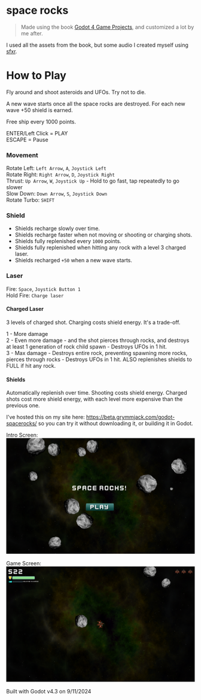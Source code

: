 space rocks
===========
> Made using the book [Godot 4 Game Projects](https://www.packtpub.com/en-us/product/godot-4-game-development-projects-9781804610404?srsltid=AfmBOorYLKi1u2suNZnnvHmIgqjWj2lENyfsNxAmP7X6HaDl4H2IjfXi), and customized a lot by me after.

I used all the assets from the book, but some audio I created myself using [sfxr](https://sfxr.me/).

How to Play
===========
Fly around and shoot asteroids and UFOs. Try not to die.

A new wave starts once all the space rocks are destroyed.
For each new wave +50 shield is earned.

Free ship every 1000 points.

ENTER/Left Click = PLAY  
ESCAPE = Pause  

### Movement
Rotate Left: `Left Arrow`, `A`, `Joystick Left`  
Rotate Right: `Right Arrow`, `D`, `Joystick Right`  
Thrust: `Up Arrow`, `W`, `Joystick Up` - Hold to go fast, tap repeatedly to go slower  
Slow Down: `Down Arrow`, `S`, `Joystick Down`  
Rotate Turbo: `SHIFT`  

### Shield
- Shields recharge slowly over time.  
- Shields recharge faster when not moving or shooting or charging shots.  
- Shields fully replenished every `1000` points.  
- Shields fully replenished when hitting any rock with a level 3 charged laser.  
- Shields recharged `+50` when a new wave starts.  

### Laser
Fire: `Space`, `Joystick Button 1`  
Hold Fire: `Charge laser`  

#### Charged Laser
3 levels of charged shot. Charging costs shield energy. It's a trade-off.  
  
1 - More damage  
2 - Even more damage - and the shot pierces through rocks, and destroys at least 1 generation of rock child spawn - Destroys UFOs in 1 hit.  
3 - Max damage - Destroys entire rock, preventing spawning more rocks, pierces through rocks - Destroys UFOs in 1 hit. ALSO replenishes shields to FULL if hit any rock.  

#### Shields
Automatically replenish over time. Shooting costs shield energy. Charged shots cost more shield energy, with each level more expensive than the previous one.  

I've hosted this on my site here: https://beta.grymmjack.com/godot-spacerocks/ so you can try it without downloading it, or building it in Godot.  

Intro Screen:
![intro](screenshot-intro.png)

Game Screen:
![game](screenshot-game.png)

Built with Godot v4.3 on 9/11/2024
